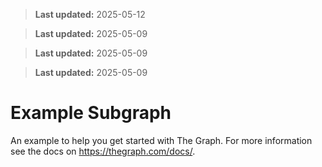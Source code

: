 > **Last updated:** 2025-05-12

> **Last updated:** 2025-05-09

> **Last updated:** 2025-05-09

> **Last updated:** 2025-05-09

# Example Subgraph

An example to help you get started with The Graph. For more information see the docs on
https://thegraph.com/docs/.
